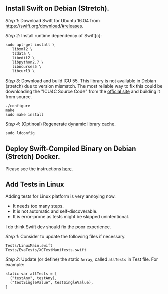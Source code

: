
## Install Swift on Debian (Stretch).

_Step 1_: Download Swift for Ubuntu 16.04 from
https://swift.org/download/#releases.

_Step 2_: Install runtime dependency of Swift[c]:

    sudo apt-get install \
       libxml2 \
       tzdata \
       libedit2 \
       libpython2.7 \
       libncurses5 \
       libcurl3 \

_Step 3_: Download and build ICU 55. This library is not available in Debian
(stretch) due to version mismatch. The most reliable way to fix this could be
downloading the "ICU4C Source Code" from the [official
site](http://site.icu-project.org/download/55) and building it from source.

    ./configure
    make
    sudo make install

_Step 4_: (Optinoal) Regenerate dynamic library cache.

    sudo ldconfig

## Deploy Swift-Compiled Binary on Debian (Stretch) Docker.

Please see the instructions
[here](https://github.com/xiejw/dockerfiles/blob/master/doc/swift.md#deployment).

## Add Tests in Linux

Adding tests for Linux platform is very annoying now.

- It needs too many steps.
- It is not automatic and self-discoverable.
- It is error-prone as tests might be skipped unintentional.

I do think Swift dev should fix the poor experience.

_Step 1_: Consider to update the following files if necessary.

    Tests/LinuxMain.swift
    Tests/EvaTests/XCTestManifests.swift

_Step 2_: Update (or define) the static `Array`, called `allTests` in Test file.
For example:

    static var allTests = [
      ("testAny", testAny),
      ("testSingleValue", testSingleValue),
    ]

